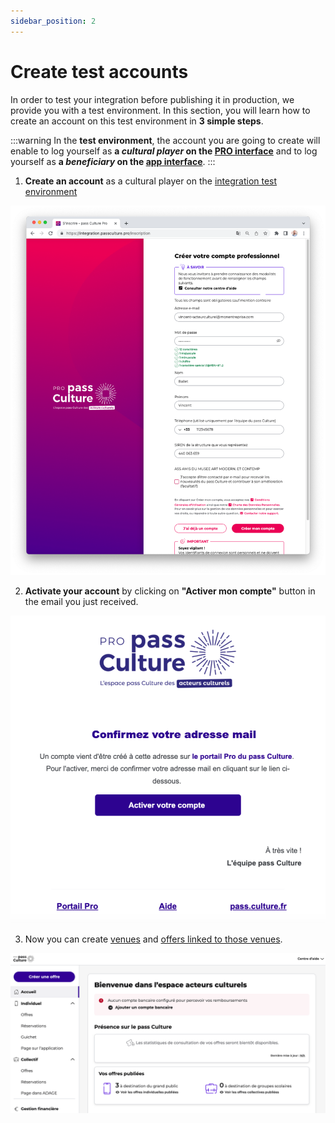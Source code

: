 ```yaml
---
sidebar_position: 2
---
```


# Create test accounts

In order to test your integration before publishing it in production, we provide you with a test environment.
In this section, you will learn how to create an account on this test environment in **3 simple steps**.

:::warning
In the **test environment**, the account you are going to create will enable to log yourself as **a *cultural player* on the [PRO interface](https://integration.passculture.pro/connexion?de=%2F)** and to log yourself as **a *beneficiary* on the [app interface](https://integration.passculture.app/accueil)**.
:::

1. **Create an account** as a cultural player on the [integration test environment](https://integration.passculture.pro/inscription/compte/creation)

![Create account step 1](./img/create_account_step_1.png)

2. **Activate your account** by clicking on **"Activer mon compte"** button in the email you just received.

![Create account step 2](./img/create_account_step_2.png)

3. Now you can create [venues](https://aide.passculture.app/hc/fr/articles/4411992075281--Acteurs-Culturels-Comment-cr%C3%A9er-un-lieu-) and [offers linked to those venues](https://aide.passculture.app/hc/fr/articles/4412007248145).

![Create account step 3](./img/create_account_step_3.png)

